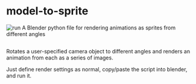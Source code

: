 # model-to-sprite
![run](https://user-images.githubusercontent.com/63424655/155032956-3a35c1c4-3333-4600-984f-f45da9b04c4d.gif)
A Blender python file for rendering animations as sprites from different angles

##

Rotates a user-specified camera object to different angles and renders an animation from each as a series of images.

Just define render settings as normal, copy/paste the script into blender, and run it.

